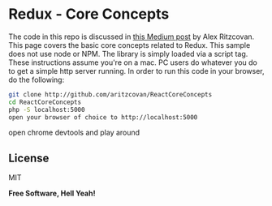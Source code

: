 # Redux - Core Concepts

The code in this repo is discussed in [this Medium post](http://www.medium.com/@aritzcovan) by Alex Ritzcovan.
This page covers the basic core concepts related to Redux.
This sample does not use node or NPM. The library is simply loaded via a script tag.
These instructions assume you're on a mac. PC users do whatever you do to get a simple http server running.
In order to run this code in your browser, do the following:
```sh
git clone http://github.com/aritzcovan/ReactCoreConcepts
cd ReactCoreConcepts
php -S localhost:5000
open your browser of choice to http://localhost:5000
```
open chrome devtools and play around

License
----
MIT

**Free Software, Hell Yeah!**